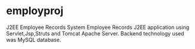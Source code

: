 # employproj
J2EE Employee Records System
Employee Records J2EE application using Servlet,Jsp,Struts and Tomcat Apache Server.
Backend technology used was MySQL database.

